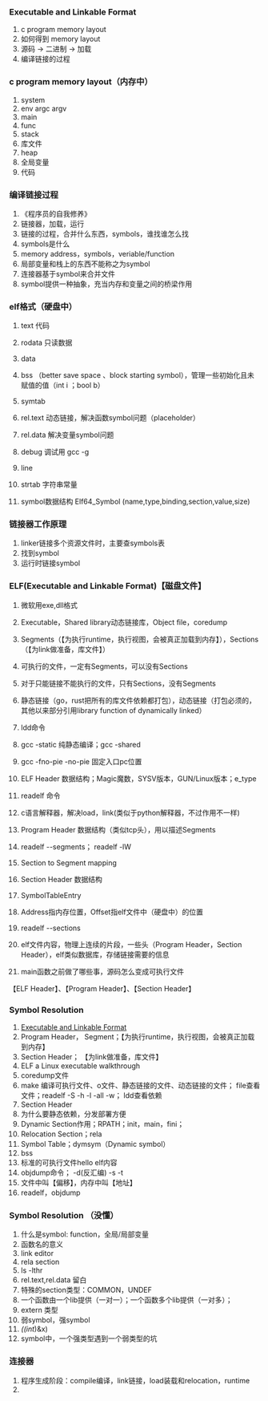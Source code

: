 ### Executable and Linkable Format

1. c program memory layout
2. 如何得到 memory layout
3. 源码 -> 二进制 -> 加载
4. 编译链接的过程

### c program memory layout（内存中）

1. system
2. env argc argv
3. main
4. func
5. stack
6. 库文件
7. heap
8. 全局变量
9. 代码

### 编译链接过程

1. 《程序员的自我修养》
2. 链接器，加载，运行
3. 链接的过程，合并什么东西，symbols，谁找谁怎么找
4. symbols是什么
5. memory address，symbols，veriable/function
6. 局部变量和栈上的东西不能称之为symbol
7. 连接器基于symbol来合并文件 
8. symbol提供一种抽象，充当内存和变量之间的桥梁作用 

### elf格式（硬盘中）

1. text 代码
2. rodata 只读数据
3. data
4. bss （better save space 、block starting symbol），管理一些初始化且未赋值的值（int i ；bool b）
5. symtab 
6. rel.text 动态链接，解决函数symbol问题（placeholder）
7. rel.data 解决变量symbol问题
8. debug 调试用 gcc -g
9. line
10. strtab 字符串常量

11. symbol数据结构 Elf64_Symbol (name,type,binding,section,value,size)

### 链接器工作原理

1. linker链接多个资源文件时，主要查symbols表
2. 找到symbol
3. 运行时链接symbol

### ELF(Executable and Linkable Format)【磁盘文件】

1. 微软用exe,dll格式
2. Executable，Shared library动态链接库，Object file，coredump
3. Segments（【为执行runtime，执行视图，会被真正加载到内存】），Sections（【为link做准备，库文件】）
4. 可执行的文件，一定有Segments，可以没有Sections
5. 对于只能链接不能执行的文件，只有Sections，没有Segments
6. 静态链接（go，rust把所有的库文件依赖都打包），动态链接（打包必须的，其他以来部分引用library function of dynamically linked）
7. ldd命令
8. gcc -static 纯静态编译；gcc -shared
9. gcc -fno-pie -no-pie 固定入口pc位置

10. ELF Header 数据结构；Magic魔数，SYSV版本，GUN/Linux版本；e_type
11. readelf 命令
12. c语言解释器，解决load，link(类似于python解释器，不过作用不一样)

13. Program Header 数据结构（类似tcp头），用以描述Segments
14. readelf --segments； readelf -lW
15. Section to Segment mapping

16. Section Header 数据结构
17. SymbolTableEntry
18. Address指内存位置，Offset指elf文件中（硬盘中）的位置
19. readelf --sections

20. elf文件内容，物理上连续的片段，一些头（Program Header，Section Header），elf类似数据库，存储链接需要的信息
21. main函数之前做了哪些事，源码怎么变成可执行文件

【ELF Header】、【Program Header】、【Section Header】

### Symbol Resolution

1. [Executable and Linkable Format](https://en.wikipedia.org/wiki/Executable_and_Linkable_Format)
2. Program Header， Segment；【为执行runtime，执行视图，会被真正加载到内存】
3. Section Header； 【为link做准备，库文件】
4. ELF a Linux executable walkthrough
5. coredump文件
6. make 编译可执行文件、o文件、静态链接的文件、动态链接的文件； file查看文件；readelf -S -h -l -all -w； ldd查看依赖
7. Section Header
8. 为什么要静态依赖，分发部署方便
9. Dynamic Section作用；RPATH；init，main，fini；
10. Relocation Section；rela 
11. Symbol Table；dymsym（Dynamic symbol）
13. bss
14. 标准的可执行文件hello elf内容
15. objdump命令； -d(反汇编) -s -t
16. 文件中叫【偏移】，内存中叫【地址】
17. readelf，objdump


###  Symbol Resolution （没懂）

1. 什么是symbol: function，全局/局部变量
2. 函数名的意义
3. link editor
4. rela section
5. ls -lthr
6. rel.text,rel.data 留白
7. 特殊的section类型：COMMON，UNDEF
8. 一个函数由一个lib提供（一对一）；一个函数多个lib提供（一对多）；
9. extern 类型
10. 弱symbol，强symbol
11. *((int*)&x) 
12. symbol中，一个强类型遇到一个弱类型的坑


### 连接器

1. 程序生成阶段：compile编译，link链接，load装载和relocation，runtime
2. 